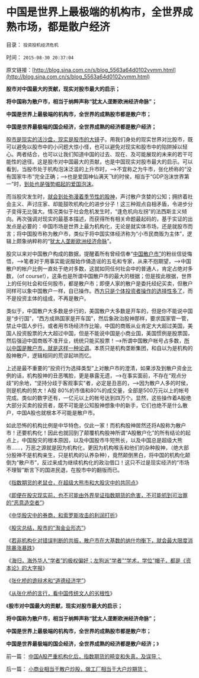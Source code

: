 # 中国是世界上最极端的机构市，全世界成熟市场，都是散户经济

目录： `投资投机经济危机` 

时间： `2015-08-30 20:37:04` 

原文链接：[http://blog.sina.com.cn/s/blog_5563a64d0102vvmm.html](http://blog.sina.com.cn/s/blog_5563a64d0102vvmm.html)

**股市对中国最大的贡献，现实对股市最大的启示；**

**将中国称为散户市，相当于纳粹声称“犹太人垄断欧洲经济命脉”；**

**中国是世界上最极端的机构市，全世界的成熟股市都是散户市；**

**中国是世界最极端的国企经济，全世界成熟的经济都是散户经济；**

股[市是现实的活沙盘，现实是股市的大镜](../../../2013/8/2/股市是社会的活沙盘，社会是股市的生态圈.md)子。用我们身处的现实世界对比股市，既可以避免以股市中的小问题大惊小怪，也可以避免对现实和股市中的陷阱掉以轻心。两者结合，也可以让我们知道中国的过去、现在、及可能展现的未来的若干可能性的途径。这是股市对中国最大的贡献，也是中国现实对股市最大的启示。可以看到，当股市处于机构泡沫泛滥的上升市时，——>不宜称之为牛市，张化桥称的“没有国家牛市”完全正确；——>也是爱国神仙满天飞的时侯，相当于“GDP泡沫世界第一”时，[到处也是强势崛起的爱国泡沫](../../../2008/4/10/简单说说股市中的伪爱国主义.md)。

而当股灾发生时，[就会到处弥漫着季节性的股神](../../../2011/7/8/股神骂股民（命中机率＝亏损概率）；.md)，声讨散户贪婪的公知；拥挤着社会主义、声讨庄家、却能鼓吹机构化的进步分子！这三种观点自相矛盾，令进步分子变得无比强大。情况类似于社会危机发生时，“逢危机向左拐”的法西斯主义倾向。再次强调对现实的最基本描述，而获得所有相关命题最起码的，基于实证的出发点是必要的：中国市场是世界上最为机构化，无论是就实体市场，还是就股市而言；将中国股市称为散户市，类似于将中国实体经济称为“小市民商贩为主体”，逻辑上颇象纳粹称的“[犹太人垄断欧洲经济命脉](../../../2011/8/29/为什么犹太人不能产生工业资本家？.md)”。

股灾以来对中国散户构成的数据，提醒着所有曾经信奉“[中国散户市”](../../../2015/8/26/A股机构化让C浪与“世界股灾”相关联；.md)的粉丝信徒悔悟，——>笔者对于用事实能说服始作俑造谣的五毛和专家，从来不抱期望，——>中国散户的帐户比例一直处于绝对多数，这就如同任何社会中的普通人，肯定占绝对多数，（of
course!），这条也是所谓中国散户市的最大的根据；但是按此根据，世界上的任何社会和任何股市，都是散户市；即便人家的散户是委托经纪买卖，但散户同样可以象中国散户一样，自已操作。西[方只是个体投资者操作的选择性多了](../../../2012/11/12/西方股市“机构化”是捏造事实的权威谎言！.md)，而不是投资主体的组成，不再是散户。

类似于，中国散户大多数是步行的，美国散户大多数是开车的，但是你不能说中国是“步行国”，“西方成熟国家是开车国”，然后象政治股神那样，要求国家管一管，禁止中国人步行。或者用市场经济作比喻，中国的商贩从业肯定大大超过美国，美国人投资股票的大大超过中国，但是不能说中国是小商业国，美国惯例是股票国，然后强迫中国商贩不准开业，统统只能买股票！——>所谓中国散户帐号占多数，[所以中国是散户市，就是这样一种论调](../../../2012/11/27/指数期货证伪了对散户的妖魔化之“散户市”.md)。本质只是机构垄断集团，和自以为是机构的股神散户，逻辑相同的荒谬起哄而忆。

上述是最不重要的“投资行为选择类型”上对散户市的澄清，如果涉及到散户资金比例的话，机构股神的丑恶嘴脸，更是暴露无遗，——>在事实面前，不存在“观点分歧”的余地，“坚持分歧于客观事实”者，必定是丑恶的，——>因为散户人多的时侯，则是机构的势大！A股
80%的市值和80%的成交量，全部是500万元以上的帐号完成。类似的数字还有，一亿元以上的帐号达到四万个。显然，这些操作着A股绝大部分买卖的投资者，既不可能是公知股神想象中的新手，它们也绝不是什么散户，中国A股也就根本不可能是散户市。

如此恐怖的机构比例是中华特色，仅此一家！而机构股神居然还将A股称为散户市！还要机构化！因此也就回到了颠覆机构股神所谓“A股散户化”的所有结论的起点上，中国股灾的根本原因，以及中国股市牛短熊长，以及中国总是超级大熊市……，万恶之源就是因为机构化，更因为机构喉舌和他们的杂种股神，（绝大部分股神不是机构亲生，只是机构的认养杂种），竟然颠倒黑白，将中国的机构化颠倒为“散户市”，反过来成为继续机构化的政治借口！这只不过是现实经济的“市场不理智”断言下的国进民退，在股市中的翻版而已。

《[指数期货的老鼠仓，在超级大熊市和大股灾中的共同点](../../../2015/7/17/指数期货的老鼠仓，在超级大熊市和大股灾中的共同点；.md)》

《[即便在股灾现实前，也不可能由外界举证指数期货的危害，不可能抓到可治罪的“恶意造空者”](../../../2015/7/18/为什么不可能监管指数期货，不可能“严惩恶意做空”？.md)》

《[中华股灾中的券商，和索罗斯攻击的利润打折](../../../2015/7/19/中华股灾中的券商，和索罗斯攻击的利润打折，最佳恐慌的边际.md)》

《[股灾总结，股市的“淘金业形态”](../../../2015/7/20/股灾总结，股市的“淘金业形态”;.md)》

《[若非机构化对错误判断的共振，散户市在大基数的纳什均衡下，就会最大限度消除暴涨暴跌](../../../2015/8/26/A股机构化让C浪与“世界股灾”相关联；.md)》

《[海归，海外华人“学者”的极权偏好；左狗派“学者”“学术，学位”帽子，都是《资本论》的大字报](../../../2015/8/27/哈佛“经济博士”李晓鹏的极权主义的改革诉求.md)》

《[张化桥的诡辩术和“道德经济学”](../../../2015/8/28/张化桥的诡辩术和“道德经济学”.md)》

《[从张化桥的言行，看中国传统文人的劣根性](../../../2015/8/29/从张化桥的言行，看中国传统文人的劣根性.md)》

《**股市对中国最大的贡献，现实对股市最大的启示；**

**将中国称为散户市，相当于纳粹声称“犹太人垄断欧洲经济命脉”；**

**中国是世界上最极端的机构市，全世界的成熟股市都是散户市；**

**中国是世界最极端的国企经济，全世界成熟的经济都是散户经济；**》

前一篇： [中国A股严重机构化后，指数期货的畸变和失真，及误导；](../../../2015/8/31/中国A股严重机构化后，指数期货的畸变和失真，及误导；.md)

后一篇： [小商业相当于散户炒股，做工厂相当于大户炒期货；](../../../2015/8/28/小商业相当于散户炒股，做工厂相当于大户炒期货；.md)

